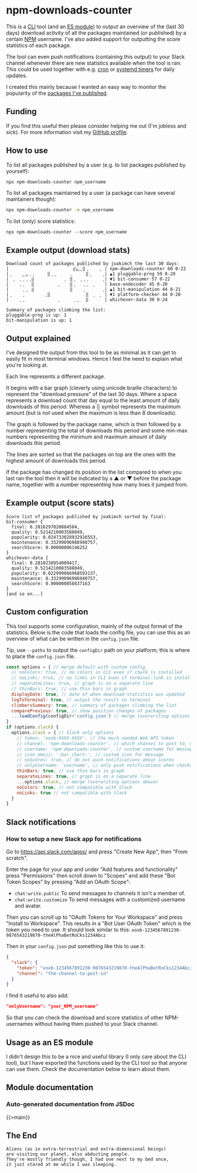 # npm-downloads-counter

This is a [CLI](https://en.wikipedia.org/wiki/Command-line_interface) tool (and an [ES module](https://nodejs.org/api/esm.html)) to output an overview of the (last 30 days) download activity of all the packages maintained (or published) by a certain [NPM](https://www.npmjs.com/) username. I've also added support for outputting the score statistics of each package.

The tool can even push notifications (containing this output) to your Slack channel whenever there are new statistics available when the tool is ran. This could be used together with e.g. [cron](https://en.wikipedia.org/wiki/Cron) or [systemd timers](https://opensource.com/article/20/7/systemd-timers) for daily updates.

I created this mainly because I wanted an easy way to monitor the popularity of the [packages I've published](https://www.npmjs.com/~joakimch).

## Funding

If you find this useful then please consider helping me out (I'm jobless and sick). For more information visit my [GitHub profile](https://github.com/JoakimCh).

## How to use

To list all packages published by a user (e.g. to list packages published by yourself):
```bash
npx npm-downloads-counter npm_username
```

To list all packages maintained by a user (a package can have several maintainers though):
```bash
npx npm-downloads-counter -m npm_username
```

To list (only) score statistics:
```
npx npm-downloads-counter --score npm_username
```

## Example output (download stats)
```
Download count of packages published by joakimch the last 30 days:
|⠀⠀⠀⠀⠀⠀⠀⠀⠀⠀⠀⠀⠀⠀⠀⠀⠀⠀⠀⠀⣾⣦⣀⣿⢀⠀⠀⠀⢀⠀| npm-downloads-counter 60 0-22 
|⢀⠀⠀⠀⣀⣠⢀⢀⠀⠀⠀⠀⣿⢀⢀⠀⠀⠀⠀⢀⠀⠀⠀⠀⣿⢀⠀⠀⠀⢀| ▲1 pluggable-prng 59 0-20 
|⠀⢀⠀⢀⢀⢀⢀⣾⠀⠀⠀⠀⠀⠀⠀⠀⠀⢀⠀⣿⢀⠀⢀⢀⢀⠀⠀⠀⠀⢀| ▼1 bit-consumer 57 0-22 
|⠀⠀⠀⢀⢀⠀⠀⣿⠀⠀⠀⠀⠀⠀⠀⢀⠀⠀⠀⣿⢀⠀⠀⢀⢀⠀⢀⠀⠀⠀| base-endecoder 45 0-20 
|⠀⠀⠀⠀⢀⢀⠀⣾⠀⠀⠀⠀⠀⠀⠀⠀⠀⠀⠀⣿⠀⠀⠀⢀⠀⠀⠀⠀⠀⢀| ▲1 bit-manipulation 44 0-21 
|⢀⠀⠀⠀⢀⠀⠀⠀⠀⠀⠀⢀⣿⠀⠀⠀⠀⠀⠀⠀⠀⠀⠀⠀⣿⠀⢀⠀⢀⠀| ▼1 platform-checker 44 0-20 
|⠀⠀⠀⢀⢀⠀⠀⠀⠀⠀⠀⠀⠀⠀⠀⢀⠀⠀⠀⠀⢀⢀⠀⠀⣿⠀⠀⠀⠀⠀| whichever-data 30 0-24 

Summary of packages climbing the list:
pluggable-prng is up: 1
bit-manipulation is up: 1
```

## Output explained

I've designed the output from this tool to be as minimal as it can get to easily fit in most terminal windows. Hence I feel the need to explain what you're looking at.

Each line represents a different package.

It begins with a bar graph (cleverly using unicode braille characters) to represent the "download pressure" of the last 30 days. Where a space represents a download count that day equal to the least amount of daily downloads of this period. Whereas a ⣿ symbol represents the maximum amount (but is not used when the maximum is less than 8 downloads).

The graph is followed by the package name, which is then followed by a number representing the total of downloads this period and some min-max numbers representing the minimum and maximum amount of daily downloads this period.

The lines are sorted so that the packages on top are the ones with the highest amount of downloads this period.

If the package has changed its position in the list compared to when you last ran the tool then it will be indicated by a ▲ or ▼ before the package name, together with a number representing how many lines it jumped from.


## Example output (score stats)
```
Score list of packages published by joakimch sorted by final:
bit-consumer {
  final: 0.2816297020884584,
  quality: 0.5214210083588049,
  popularity: 0.024733028932926553,
  maintenance: 0.33299096986940757,
  searchScore: 0.00000006146252
}
whichever-data {
  final: 0.2810230954009417,
  quality: 0.5214210083588049,
  popularity: 0.022999866968593137,
  maintenance: 0.33299096986940757,
  searchScore: 0.000000058837163
}
[and so on...]
```

## Custom configuration

This tool supports some configuration, mainly of the output format of the statistics. Below is the code that loads the config file, you can use this as an overview of what can be written in the `config.json` file.

Tip, use `--paths` to output the `configDir` path on your platform; this is where to place the `config.json` file.
```js
const options = { // merge default with custom config
  // noColors: true, // no colors in CLI even if chalk is installed
  // noLinks: true, // no links in CLI even if terminal-link is installed
  // separateLines: true, // graph is on a separate line
  // thinBars: true, // use thin bars in graph
  displayDate: true, // date of when download-statistics was updated
  logToTerminal: true, // output the result to terminal
  climbersSummary: true, // summary of packages climbing the list
  comparePrevious: true, // show position changes of packages
  ...loadConfig(configDir+'config.json') // merge (overwriting options above)
}
if (options.slack) {
  options.slack = { // Slack only options
    // token: 'xoxb-XXXX-XXXX', // the much needed Web API token
    // channel: 'npm-downloads-counter', // which channel to post to, name or id
    // username: 'npm-downloads-counter', // custom username for message
    // icon_emoji: ':bar_chart:', // custom icon for message
    // noScores: true, // do not push notifications about scores
    // onlyUsername: 'username', // only push notifications when checking this username
    thinBars: true, // use thin bars in graph
    separateLines: true, // graph is on a separate line
    ...options.slack, // merge (overwriting options above)
    noColors: true, // not compatible with Slack
    noLinks: true // not compatible with Slack
  }
}
```

## Slack notifications

### How to setup a new Slack app for notifications

Go to https://api.slack.com/apps/ and press "Create New App", then "From scratch".

Enter the page for your app and under "Add features and functionality" press "Permissions" then scroll down to "Scopes" and add these "Bot Token Scopes" by pressing "Add an OAuth Scope":
* `chat:write.public` To send messages to channels it isn't a member of.
* `chat:write.customize` To send messages with a customized username and avatar.

Then you can scroll up to "OAuth Tokens for Your Workspace" and press "Install to Workspace". This results in a "Bot User OAuth Token" which is the token you need to use. It should look similar to this:
`xoxb-1234567891230-9876543219870-theAlPhaBetRoCks1234Abcz`

Then in your `config.json` put something like this to use it:
```json
{
  "slack": {
    "token": "xoxb-1234567891230-9876543219870-theAlPhaBetRoCks1234Abcz",
    "channel": "the-channel-to-post-in"
  }
}
```

I find it useful to also add:
```json
"onlyUsername": "your_NPM_username"
```
So that you can check the download and score statistics of other NPM-usernames without having them pushed to your Slack channel.

## Usage as an ES module

I didn't design this to be a nice and useful library (I only care about the CLI tool), but I have exported the functions used by the CLI tool so that anyone can use them. Check the documentation below to learn about them.

## Module documentation

### Auto-generated documentation from JSDoc

{{>main}}

## The End

```
Aliens (as in extra-terrestrial and extra-dimensional beings) 
are visiting our planet, also abducting people. 
They're mostly friendly though, I had one next to my bed once, 
it just stared at me while I was sleeping.
```
